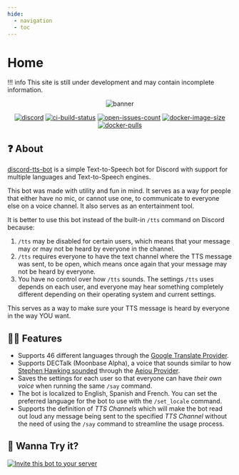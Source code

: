 ```yaml
---
hide:
  - navigation
  - toc
---
```


# Home

!!! info
    This site is still under development and may contain incomplete information.

<center>

![banner](https://i.imgur.com/HT7Wmv1.jpg)

[![discord](https://img.shields.io/discord/730998659008823296.svg?label=&logo=discord&logoColor=ffffff&color=7389D8&labelColor=6A7EC2)](https://discord.gg/mhj3Zsv)
[![ci-build-status](https://img.shields.io/github/workflow/status/moonstar-x/discord-tts-bot/CI?logo=github)](https://github.com/moonstar-x/discord-tts-bot)
[![open-issues-count](https://img.shields.io/github/issues-raw/moonstar-x/discord-tts-bot?logo=github)](https://github.com/moonstar-x/discord-tts-bot)
[![docker-image-size](https://img.shields.io/docker/image-size/moonstarx/discord-tts-bot?logo=docker)](https://hub.docker.com/repository/docker/moonstarx/discord-tts-bot)
[![docker-pulls](https://img.shields.io/docker/pulls/moonstarx/discord-tts-bot?logo=docker)](https://hub.docker.com/repository/docker/moonstarx/discord-tts-bot)

</center>

## ❓ About

[discord-tts-bot](https://github.com/moonstar-x/discord-tts-bot) is a simple Text-to-Speech bot for Discord with support for multiple languages and Text-to-Speech engines.

This bot was made with utility and fun in mind. It serves as a way for people that either have no mic, or cannot use one, to communicate to everyone else on a voice channel. It also serves as an entertainment tool.

It is better to use this bot instead of the built-in `/tts` command on Discord because:

1. `/tts` may be disabled for certain users, which means that your message may or may not be heard by everyone in the channel.
2. `/tts` requires everyone to have the text channel where the TTS message was sent, to be open, which means once again that your message may not be heard by everyone.
3. You have no control over how `/tts` sounds. The settings `/tts` uses depends on each user, and everyone may hear something completely different depending on their operating system and current settings.

This serves as a way to make sure your TTS message is heard by everyone in the way YOU want.

## 💪🏻 Features

* Supports 46 different languages through the [Google Translate Provider](./text-to-speech-providers/google-translate.md).
* Supports DECTalk (Moonbase Alpha), a voice that sounds similar to how [Stephen Hawking sounded](https://www.youtube.com/watch?v=b-2GV0T5Zpc) through the [Aeiou Provider](./text-to-speech-providers/aeiou.md).
* Saves the settings for each user so that everyone can have *their own voice* when running the same `/say` command.
* The bot is localized to English, Spanish and French. You can set the preferred language for the bot to use with the `/set_locale` command.
* Supports the definition of *TTS Channels* which will make the bot read out loud any message being sent to the specified *TTS Channel* without the need of using the `/say` command to streamline the usage process.

## 🤔 Wanna Try it?

[![Invite this bot to your server](https://i.imgur.com/4krikIF.jpg)](https://discord.com/api/oauth2/authorize?client_id=519207945318170654&permissions=3148800&scope=bot%20applications.commands)
